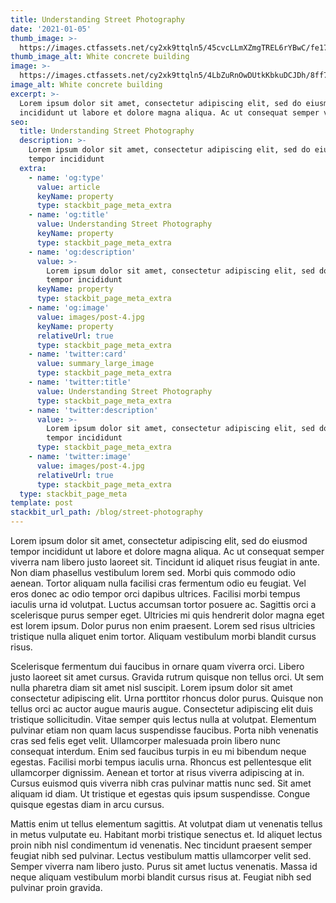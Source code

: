 ```yaml
---
title: Understanding Street Photography
date: '2021-01-05'
thumb_image: >-
  https://images.ctfassets.net/cy2xk9ttqln5/45cvcLLmXZmgTREL6rYBwC/fe174d53929b4e45dfc9cc392fbafddb/post-4-thumb.jpg
thumb_image_alt: White concrete building
image: >-
  https://images.ctfassets.net/cy2xk9ttqln5/4LbZuRnOwDUtkKbkuDCJDh/8ff745dac7d50085a3919d14be4b5704/post-4.jpg
image_alt: White concrete building
excerpt: >-
  Lorem ipsum dolor sit amet, consectetur adipiscing elit, sed do eiusmod tempor
  incididunt ut labore et dolore magna aliqua. Ac ut consequat semper viverra.
seo:
  title: Understanding Street Photography
  description: >-
    Lorem ipsum dolor sit amet, consectetur adipiscing elit, sed do eiusmod
    tempor incididunt
  extra:
    - name: 'og:type'
      value: article
      keyName: property
      type: stackbit_page_meta_extra
    - name: 'og:title'
      value: Understanding Street Photography
      keyName: property
      type: stackbit_page_meta_extra
    - name: 'og:description'
      value: >-
        Lorem ipsum dolor sit amet, consectetur adipiscing elit, sed do eiusmod
        tempor incididunt
      keyName: property
      type: stackbit_page_meta_extra
    - name: 'og:image'
      value: images/post-4.jpg
      keyName: property
      relativeUrl: true
      type: stackbit_page_meta_extra
    - name: 'twitter:card'
      value: summary_large_image
      type: stackbit_page_meta_extra
    - name: 'twitter:title'
      value: Understanding Street Photography
      type: stackbit_page_meta_extra
    - name: 'twitter:description'
      value: >-
        Lorem ipsum dolor sit amet, consectetur adipiscing elit, sed do eiusmod
        tempor incididunt
      type: stackbit_page_meta_extra
    - name: 'twitter:image'
      value: images/post-4.jpg
      relativeUrl: true
      type: stackbit_page_meta_extra
  type: stackbit_page_meta
template: post
stackbit_url_path: /blog/street-photography
---
```


Lorem ipsum dolor sit amet, consectetur adipiscing elit, sed do eiusmod tempor incididunt ut labore et dolore magna aliqua. Ac ut consequat semper viverra nam libero justo laoreet sit. Tincidunt id aliquet risus feugiat in ante. Non diam phasellus vestibulum lorem sed. Morbi quis commodo odio aenean. Tortor aliquam nulla facilisi cras fermentum odio eu feugiat. Vel eros donec ac odio tempor orci dapibus ultrices. Facilisi morbi tempus iaculis urna id volutpat. Luctus accumsan tortor posuere ac. Sagittis orci a scelerisque purus semper eget. Ultricies mi quis hendrerit dolor magna eget est lorem ipsum. Dolor purus non enim praesent. Lorem sed risus ultricies tristique nulla aliquet enim tortor. Aliquam vestibulum morbi blandit cursus risus.

Scelerisque fermentum dui faucibus in ornare quam viverra orci. Libero justo laoreet sit amet cursus. Gravida rutrum quisque non tellus orci. Ut sem nulla pharetra diam sit amet nisl suscipit. Lorem ipsum dolor sit amet consectetur adipiscing elit. Urna porttitor rhoncus dolor purus. Quisque non tellus orci ac auctor augue mauris augue. Consectetur adipiscing elit duis tristique sollicitudin. Vitae semper quis lectus nulla at volutpat. Elementum pulvinar etiam non quam lacus suspendisse faucibus. Porta nibh venenatis cras sed felis eget velit. Ullamcorper malesuada proin libero nunc consequat interdum. Enim sed faucibus turpis in eu mi bibendum neque egestas. Facilisi morbi tempus iaculis urna. Rhoncus est pellentesque elit ullamcorper dignissim. Aenean et tortor at risus viverra adipiscing at in. Cursus euismod quis viverra nibh cras pulvinar mattis nunc sed. Sit amet aliquam id diam. Ut tristique et egestas quis ipsum suspendisse. Congue quisque egestas diam in arcu cursus.

Mattis enim ut tellus elementum sagittis. At volutpat diam ut venenatis tellus in metus vulputate eu. Habitant morbi tristique senectus et. Id aliquet lectus proin nibh nisl condimentum id venenatis. Nec tincidunt praesent semper feugiat nibh sed pulvinar. Lectus vestibulum mattis ullamcorper velit sed. Semper viverra nam libero justo. Purus sit amet luctus venenatis. Massa id neque aliquam vestibulum morbi blandit cursus risus at. Feugiat nibh sed pulvinar proin gravida.